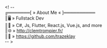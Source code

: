 <! --  
╔═══════[ » About Me « ]══════════  
║🖥️ » Fullstack Dev  
║🧮 » C#, Js, Flutter, React.js, Vue.js, and more  
║🌐 » http://clemtrompier.fr/  
║📁 » https://github.com/trazeklay  
-- >

